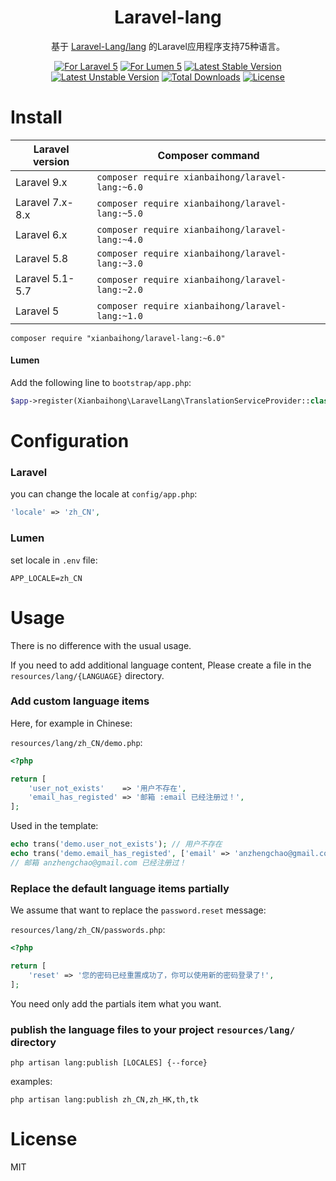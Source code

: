<h1 align="center">Laravel-lang</h1>
<p align="center">基于 <a href="https://github.com/Laravel-Lang/lang">Laravel-Lang/lang</a> 的Laravel应用程序支持75种语言。
<p align="center"><a href="https://github.com/xianbaihong/laravel-lang"><img alt="For Laravel 5" src="https://img.shields.io/badge/laravel-ready-green.svg" style="max-width:100%;"></a>
<a href="https://github.com/xianbaihong/laravel-lang"><img alt="For Lumen 5" src="https://img.shields.io/badge/lumen-ready-green.svg" style="max-width:100%;"></a>
<a href="https://packagist.org/packages/xianbaihong/laravel-lang"><img alt="Latest Stable Version" src="https://img.shields.io/packagist/v/xianbaihong/laravel-lang.svg" style="max-width:100%;"></a>
<a href="https://packagist.org/packages/xianbaihong/laravel-lang"><img alt="Latest Unstable Version" src="https://img.shields.io/packagist/vpre/xianbaihong/laravel-lang.svg" style="max-width:100%;"></a>
<a href="https://packagist.org/packages/xianbaihong/laravel-lang"><img alt="Total Downloads" src="https://img.shields.io/packagist/dt/xianbaihong/laravel-lang.svg?maxAge=2592000" style="max-width:100%;"></a>
<a href="https://packagist.org/packages/xianbaihong/laravel-lang"><img alt="License" src="https://img.shields.io/packagist/l/xianbaihong/laravel-lang.svg?maxAge=2592000" style="max-width:100%;"></a></p>

# Install

| Laravel version | Composer command                              |
| --------------- | --------------------------------------------- |
| Laravel 9.x     | `composer require xianbaihong/laravel-lang:~6.0` |
| Laravel 7.x-8.x | `composer require xianbaihong/laravel-lang:~5.0` |
| Laravel 6.x     | `composer require xianbaihong/laravel-lang:~4.0` |
| Laravel 5.8     | `composer require xianbaihong/laravel-lang:~3.0` |
| Laravel 5.1-5.7 | `composer require xianbaihong/laravel-lang:~2.0` |
| Laravel 5       | `composer require xianbaihong/laravel-lang:~1.0` |

```shell
composer require "xianbaihong/laravel-lang:~6.0"
```

#### Lumen

Add the following line to `bootstrap/app.php`:

```php
$app->register(Xianbaihong\LaravelLang\TranslationServiceProvider::class);
```

# Configuration

### Laravel

you can change the locale at `config/app.php`:

```php
'locale' => 'zh_CN',
```

### Lumen

set locale in `.env` file:

```
APP_LOCALE=zh_CN
```

# Usage

There is no difference with the usual usage.

If you need to add additional language content, Please create a file in the `resources/lang/{LANGUAGE}` directory.

### Add custom language items

Here, for example in Chinese:

`resources/lang/zh_CN/demo.php`:

```php
<?php

return [
    'user_not_exists'    => '用户不存在',
    'email_has_registed' => '邮箱 :email 已经注册过！',
];
```

Used in the template:

```php
echo trans('demo.user_not_exists'); // 用户不存在
echo trans('demo.email_has_registed', ['email' => 'anzhengchao@gmail.com']);
// 邮箱 anzhengchao@gmail.com 已经注册过！
```

### Replace the default language items partially

We assume that want to replace the `password.reset` message:

`resources/lang/zh_CN/passwords.php`:

```php
<?php

return [
    'reset' => '您的密码已经重置成功了，你可以使用新的密码登录了!',
];
```

You need only add the partials item what you want.

### publish the language files to your project `resources/lang/` directory

```shell
php artisan lang:publish [LOCALES] {--force}
```

examples:

```shell
php artisan lang:publish zh_CN,zh_HK,th,tk
```

# License

MIT
